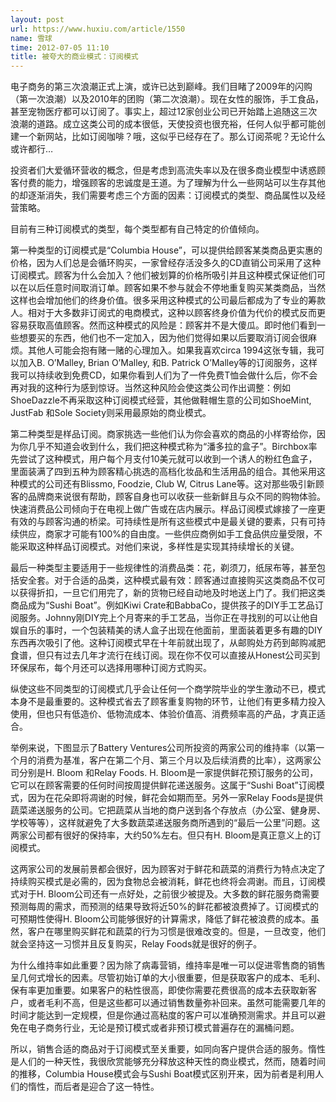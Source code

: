 ```yaml
---
layout: post
url: https://www.huxiu.com/article/1550
name: 雪球
time: 2012-07-05 11:10
title: 被夸大的商业模式：订阅模式
---
```

电子商务的第三次浪潮正式上演，或许已达到巅峰。我们目睹了2009年的闪购（第一次浪潮）以及2010年的团购（第二次浪潮）。现在女性的服饰，手工食品，甚至宠物医疗都可以订阅了。事实上，超过12家创业公司已开始踏上追随这三次浪潮的道路。成立这类公司的成本很低，天使投资也很充裕，任何人似乎都可能创建一个新网站，比如订阅咖啡？哦，这似乎已经存在了。那么订阅茶呢？无论什么或许都行…

投资者们大爱循环营收的概念，但是考虑到高流失率以及在很多商业模型中诱惑顾客付费的能力，增强顾客的忠诚度是王道。为了理解为什么一些网站可以生存其他的却逐渐消失，我们需要考虑三个方面的因素：订阅模式的类型、商品属性以及经营策略。

目前有三种订阅模式的类型，每个类型都有自己特定的价值倾向。

第一种类型的订阅模式是“Columbia House”，可以提供给顾客某类商品更实惠的价格，因为人们总是会循环购买，一家曾经存活没多久的CD直销公司采用了这种订阅模式。顾客为什么会加入？他们被划算的价格所吸引并且这种模式保证他们可以在以后任意时间取消订单。顾客如果不参与就会不停地重复购买某类商品，当然这样也会增加他们的终身价值。很多采用这种模式的公司最后都成为了专业的筹款人。相对于大多数非订阅式的电商模式，这种以顾客终身价值为代价的模式反而更容易获取高值顾客。然而这种模式的风险是：顾客并不是大傻瓜。即时他们看到一些想要买的东西，他们也不一定加入，因为他们觉得如果以后要取消订阅会很麻烦。其他人可能会抱有赌一赌的心理加入。如果我喜欢circa 1994这张专辑，我可以加入B. O’Malley, Brian O’Malley, 和B. Patrick O’Malley等的订阅服务，这样我可以持续收到免费CD，如果你看到人们为了一件免费T恤会做什么后，你不会再对我的这种行为感到惊讶。当然这种风险会使这类公司作出调整：例如ShoeDazzle不再采取这种订阅模式经营，其他做鞋帽生意的公司如ShoeMint, JustFab 和Sole Society则采用最原始的商业模式。

第二种类型是样品订阅。商家挑选一些他们认为你会喜欢的商品的小样寄给你，因为你几乎不知道会收到什么，我们把这种模式称为“潘多拉的盒子”。Birchbox率先尝试了这种模式，用户每个月支付10美元就可以收到一个诱人的粉红色盒子，里面装满了四到五种为顾客精心挑选的高档化妆品和生活用品的组合。其他采用这种模式的公司还有Blissmo, Foodzie, Club W, Citrus Lane等。这对那些吸引新顾客的品牌商来说很有帮助，顾客自身也可以收获一些新鲜且与众不同的购物体验。快速消费品公司倾向于在电视上做广告或在店内展示。样品订阅模式嫁接了一座更有效的与顾客沟通的桥梁。可持续性是所有这些模式中是最关键的要素，只有可持续供应，商家才可能有100%的自由度。一些供应商例如手工食品供应量受限，不能采取这种样品订阅模式。对他们来说，多样性是实现其持续增长的关键。

最后一种类型主要适用于一些规律性的消费品类：花，剃须刀，纸尿布等，甚至包括安全套。对于合适的品类，这种模式最有效：顾客通过直接购买这类商品不仅可以获得折扣，一旦它们用完了，新的货物已经自动地及时地送上门了。我们把这类商品成为“Sushi Boat”。例如Kiwi Crate和BabbaCo，提供孩子的DIY手工艺品订阅服务。Johnny刚DIY完上个月寄来的手工艺品，当你正在寻找别的可以让他自娱自乐的事时，一个包装精美的诱人盒子出现在他面前，里面装着更多有趣的DIY东西再次吸引了他。这种订阅模式早在十年前就出现了，从邮购处方药到邮购减肥食谱，但只有过去几年才流行在线订阅。现在你不仅可以直接从Honest公司买到环保尿布，每个月还可以选择用哪种订阅方式购买。

纵使这些不同类型的订阅模式几乎会让任何一个商学院毕业的学生激动不已，模式本身不是最重要的。这种模式省去了顾客重复购物的环节，让他们有更多精力投入使用，但也只有低造价、低物流成本、体验价值高、消费频率高的产品，才真正适合。

举例来说，下图显示了Battery Ventures公司所投资的两家公司的维持率（以第一个月的消费为基准，客户在第二个月、第三个月以及后续消费的比率），这两家公司分别是H. Bloom 和Relay Foods. H. Bloom是一家提供鲜花预订服务的公司，它可以在顾客需要的任何时间按周提供鲜花递送服务。这属于“Sushi Boat”订阅模式，因为在花朵即将凋谢的时候，鲜花会如期而至。另外一家Relay Foods是提供蔬菜递送服务的公司。它把蔬菜从当地的商户送到各个存放点（办公室、健身房、学校等等），这样就避免了大多数蔬菜递送服务商所遇到的“最后一公里”问题。这两家公司都有很好的保持率，大约50%左右。但只有H. Bloom是真正意义上的订阅模式。

这两家公司的发展前景都会很好，因为顾客对于鲜花和蔬菜的消费行为特点决定了持续购买模式是必需的，因为食物总会被消耗，鲜花也终将会凋谢。而且，订阅模式对于H. Bloom公司还有一点好处，之前很少被提及。大多数的鲜花服务商需要预测每周的需求，而预测的结果导致将近50%的鲜花都被浪费掉了。订阅模式的可预期性使得H. Bloom公司能够很好的计算需求，降低了鲜花被浪费的成本。虽然，客户在哪里购买鲜花和蔬菜的行为习惯是很难改变的。但是，一旦改变，他们就会坚持这一习惯并且反复购买，Relay Foods就是很好的例子。

为什么维持率如此重要？因为除了病毒营销，维持率是唯一可以促进零售商的销售呈几何式增长的因素。尽管初始订单的大小很重要，但是获取客户的成本、毛利、保有率更加重要。如果客户的粘性很高，即使你需要花费很高的成本去获取新客户，或者毛利不高，但是这些都可以通过销售数量弥补回来。虽然可能需要几年的时间才能达到一定规模，但是你通过高粘度的客户可以准确预测需求。并且可以避免在电子商务行业，无论是预订模式或者非预订模式普遍存在的漏桶问题。

所以，销售合适的商品对于订阅模式至关重要，如同向客户提供合适的服务。惰性是人们的一种天性，我很欣赏能够充分释放这种天性的商业模式，然而，随着时间的推移，Columbia House模式会与Sushi Boat模式区别开来，因为前者是利用人们的惰性，而后者是迎合了这一特性。

